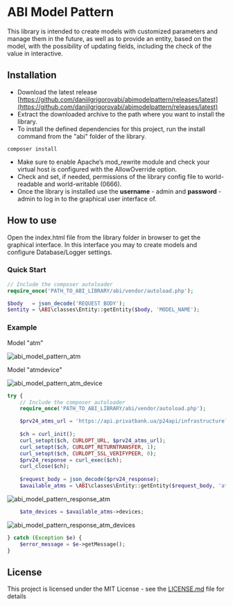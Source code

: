 # ABI Model Pattern
This library is intended to create models with customized parameters and manage them in the future, as well as to provide an entity, based on the model, with the possibility of updating fields, including the check of the value in interactive.

## Installation
* Download the latest release [https://github.com/daniilgrigorovabi/abimodelpattern/releases/latest](https://github.com/daniilgrigorovabi/abimodelpattern/releases/latest)
* Extract the downloaded archive to the path where you want to install the library.
* To install the defined dependencies for this project, run the install command from the "abi" folder of the library.
```
composer install
```
* Make sure to enable Apache’s mod_rewrite module and check your virtual host is configured with the AllowOverride option.
* Check and set, if needed, permissions of the library config file to world-readable and world-writable (0666).
* Once the library is installed use the **username** - admin and **password** - admin to log in to the graphical user interface of.

## How to use
Open the index.html file from the library folder in browser to get the graphical interface. In this interface you may to create models and configure Database/Logger settings.

### Quick Start
```php
// Include the composer autoloader
require_once('PATH_TO_ABI_LIBRARY/abi/vendor/autoload.php');

$body   = json_decode('REQUEST BODY');
$entity = \ABI\classes\Entity::getEntity($body, 'MODEL_NAME');
```

### Example

Model "atm"

![abi_model_pattern_atm](https://i.imgur.com/gHgf77z.png)

Model "atmdevice"

![abi_model_pattern_atm_device](https://i.imgur.com/Oc94sXF.png)

```php
try {
    // Include the composer autoloader
    require_once('PATH_TO_ABI_LIBRARY/abi/vendor/autoload.php');

    $prv24_atms_url = 'https://api.privatbank.ua/p24api/infrastructure?json&atm&address=&city=%D0%96%D0%BE%D0%BB%D0%BA%D0%B2%D0%B0';
    
    $ch = curl_init();
    curl_setopt($ch, CURLOPT_URL, $prv24_atms_url);
    curl_setopt($ch, CURLOPT_RETURNTRANSFER, 1);
    curl_setopt($ch, CURLOPT_SSL_VERIFYPEER, 0);
    $prv24_response = curl_exec($ch);
    curl_close($ch);
    
    $request_body = json_decode($prv24_response);
    $available_atms = \ABI\classes\Entity::getEntity($request_body, 'atm');
```

![abi_model_pattern_response_atm](https://i.imgur.com/SuZDiiN.png)

```php
    $atm_devices = $available_atms->devices;
```

![abi_model_pattern_response_atm_devices](https://i.imgur.com/b6dCscL.png)

```php
} catch (Exception $e) {
    $error_message = $e->getMessage();
}
```

## License
This project is licensed under the MIT License - see the [LICENSE.md](LICENSE.md) file for details
